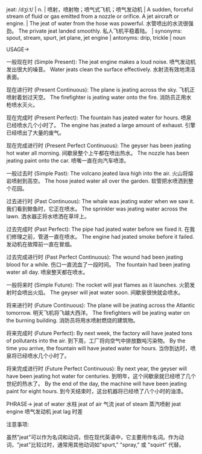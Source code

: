 jeat: /dʒiːt/
| n. | 喷射，喷射物；喷气式飞机；喷气发动机 | A sudden, forceful stream of fluid or gas emitted from a nozzle or orifice.  A jet aircraft or engine. | The jeat of water from the hose was powerful.  水管喷出的水流很强劲。 The private jeat landed smoothly. 私人飞机平稳着陆。 | synonyms: spout, stream, spurt, jet plane, jet engine | antonyms: drip, trickle | noun

USAGE->

一般现在时 (Simple Present):
The jeat engine makes a loud noise.  喷气发动机发出很大的噪音。
Water jeats clean the surface effectively.  水射流有效地清洁表面。


现在进行时 (Present Continuous):
The plane is jeating across the sky. 飞机正喷射着划过天空。
The firefighter is jeating water onto the fire. 消防员正用水枪喷水灭火。


现在完成时 (Present Perfect):
The fountain has jeated water for hours. 喷泉已经喷水几个小时了。
The engine has jeated a large amount of exhaust. 引擎已经喷出了大量的废气。


现在完成进行时 (Present Perfect Continuous):
The geyser has been jeating hot water all morning. 间歇泉整个上午都在喷出热水。
The nozzle has been jeating paint onto the car. 喷嘴一直在向汽车喷漆。


一般过去时 (Simple Past):
The volcano jeated lava high into the air. 火山将熔岩喷射到高空。
The hose jeated water all over the garden.  软管把水喷洒到整个花园。


过去进行时 (Past Continuous):
The whale was jeating water when we saw it. 我们看到鲸鱼时，它正在喷水。
The sprinkler was jeating water across the lawn.  洒水器正将水喷洒在草坪上。


过去完成时 (Past Perfect):
The pipe had jeated water before we fixed it. 在我们修理之前，管道一直在喷水。
The engine had jeated smoke before it failed.  发动机在故障前一直在冒烟。


过去完成进行时 (Past Perfect Continuous):
The wound had been jeating blood for a while. 伤口一直流血了一段时间。
The fountain had been jeating water all day. 喷泉整天都在喷水。


一般将来时 (Simple Future):
The rocket will jeat flames as it launches. 火箭发射时会喷出火焰。
The geyser will jeat water soon.  间歇泉很快就会喷水。


将来进行时 (Future Continuous):
The plane will be jeating across the Atlantic tomorrow. 明天飞机将飞越大西洋。
The firefighters will be jeating water on the burning building. 消防员将用水喷射燃烧的建筑物。


将来完成时 (Future Perfect):
By next week, the factory will have jeated tons of pollutants into the air. 到下周，工厂将向空气中排放数吨污染物。
By the time you arrive, the fountain will have jeated water for hours. 当你到达时，喷泉将已经喷水几个小时了。


将来完成进行时 (Future Perfect Continuous):
By next year, the geyser will have been jeating hot water for centuries. 到明年，这个间歇泉就已经喷了几个世纪的热水了。
By the end of the day, the machine will have been jeating paint for eight hours. 到今天结束时，这台机器将已经喷了八个小时的油漆。



PHRASE->
jeat of water 水柱
jeat of air 气流
jeat of steam 蒸汽喷射
jeat engine 喷气发动机
jeat lag 时差

注意事项:

虽然"jeat"可以作为名词和动词，但在现代英语中，它主要用作名词。作为动词，"jeat"比较过时，通常用其他动词如"spurt," "spray," 或 "squirt" 代替。
